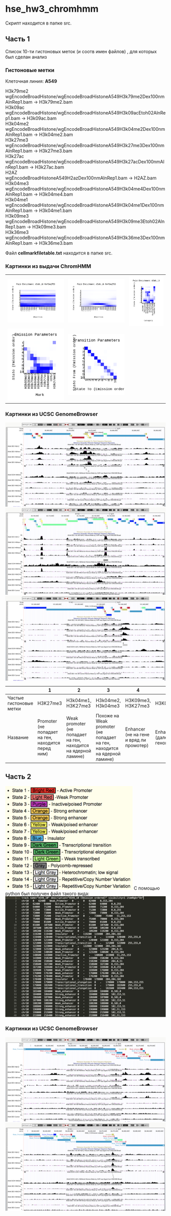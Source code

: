 # hse_hw3_chromhmm
Скрипт находится в папке src.
## Часть 1
Список 10-ти гистоновых меток (и соотв имен файлов) , для которых был сделан анализ
### Гистоновые метки
Клеточная линия: **A549**  
  
H3k79me2  
wgEncodeBroadHistone/wgEncodeBroadHistoneA549H3k79me2Dex100nmAlnRep1.bam -> H3k79me2.bam  
H3k09ac  
wgEncodeBroadHistone/wgEncodeBroadHistoneA549H3k09acEtoh02AlnRep1.bam -> H3k09ac.bam  
H3k04me2   
wgEncodeBroadHistone/wgEncodeBroadHistoneA549H3k04me2Dex100nmAlnRep1.bam -> H3k04me2.bam  
H3k27me3  
wgEncodeBroadHistone/wgEncodeBroadHistoneA549H3k27me3Dex100nmAlnRep1.bam -> H3k27me3.bam  
H3k27ac   
wgEncodeBroadHistone/wgEncodeBroadHistoneA549H3k27acDex100nmAlnRep1.bam -> H3k27ac.bam  
H2AZ   
wgEncodeBroadHistoneA549H2azDex100nmAlnRep1.bam -> H2AZ.bam  
H3k04me3   
wgEncodeBroadHistone/wgEncodeBroadHistoneA549H3k04me4Dex100nmAlnRep1.bam -> H3k04me4.bam  
H3k04me1   
wgEncodeBroadHistone/wgEncodeBroadHistoneA549H3k04me1Dex100nmAlnRep1.bam -> H3k04me1.bam  
H3k09me3  
wgEncodeBroadHistone/wgEncodeBroadHistoneA549H3k09me3Etoh02AlnRep1.bam -> H3k09me3.bam  
H3k36me3  
wgEncodeBroadHistone/wgEncodeBroadHistoneA549H3k36me3Dex100nmAlnRep1.bam -> H3k36me3.bam  

Файл **cellmarkfiletable.txt** находится в папке src.

### Картинки из выдачи ChromHMM
| | | | 
| ------------- | ------------- | ------------- |  
| ![ ](https://github.com/IlonaGA/hse_hw3_chromhmm/blob/main/images/A549_10_RefSeqTES_neighborhood.png) | ![ ](https://github.com/IlonaGA/hse_hw3_chromhmm/blob/main/images/A549_10_RefSeqTSS_neighborhood.png) | ![ ](https://github.com/IlonaGA/hse_hw3_chromhmm/blob/main/images/A549_10_overlap.png) |
| ![ ](https://github.com/IlonaGA/hse_hw3_chromhmm/blob/main/images/emissions_10.png) | ![ ](https://github.com/IlonaGA/hse_hw3_chromhmm/blob/main/images/transitions_10.png) | |



### Картинки из UCSC GenomeBrowser
![ ](https://github.com/IlonaGA/hse_hw3_chromhmm/blob/main/images/GB1.png)
![ ](https://github.com/IlonaGA/hse_hw3_chromhmm/blob/main/images/GB2.png)
![ ](https://github.com/IlonaGA/hse_hw3_chromhmm/blob/main/images/GB3.png)

| | 1 | 2 | 3 | 4 | 5 | 6 | 7 | 8 | 9 |
| ------------- | ------------- | ------------- | ------------- | ------------- |  ------------- | ------------- |  ------------- | ------------- | ------------- |   
| Частые гистоновые метки | H3K27me3 | H3k04me1, H3K27me3 |H3k04me2, H3k04me3 | H3K09me3, H3K27me3 | H3K09me3 | H3K04me1, H3K04me2, H3K04me3 | H3K04me2, H3k04me3 | H3k04me1, H3k04me2, H3k04me3  | - |
| Название | Promoter (не попадает на ген, находится перед ним) | Weak promoter (не попадает на ген, находится на ядерной ламине) | Похоже на Weak promoter (не попадает на ген, находится на ядерной ламине)| Enhancer (не на гене и вряд ли промотер) | Enhancer (далеко от генов) | Похоже на enhancer | Похоже на enhancer | Insulator | Transcriptional elogation |


## Часть 2
<img src="https://github.com/IlonaGA/hse_hw3_chromhmm/blob/main/images/names.png" width=400>
С помощью python был получен файл такого вида:
<img src="https://github.com/IlonaGA/hse_hw3_chromhmm/blob/main/images/Data_example.png" width=600>

### Картинки из UCSC GenomeBrowser
![ ](https://github.com/IlonaGA/hse_hw3_chromhmm/blob/main/images/GB_labeled1.png)
![ ](https://github.com/IlonaGA/hse_hw3_chromhmm/blob/main/images/GB_labeled2.png)

